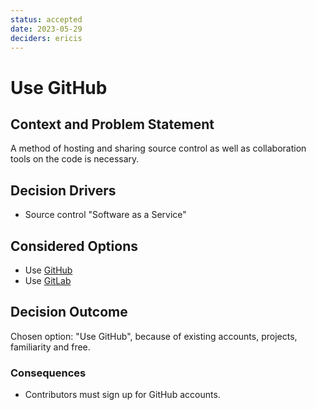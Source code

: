 ```yaml
---
status: accepted
date: 2023-05-29
deciders: ericis
---
```


# Use GitHub

## Context and Problem Statement

A method of hosting and sharing source control as well as collaboration tools on the code is necessary.

## Decision Drivers

-   Source control "Software as a Service"

## Considered Options

-   Use [GitHub](https://github.com/)
-   Use [GitLab](https://about.gitlab.com/)

## Decision Outcome

Chosen option: "Use GitHub", because of existing accounts, projects, familiarity and free.

### Consequences

-   Contributors must sign up for GitHub accounts.
